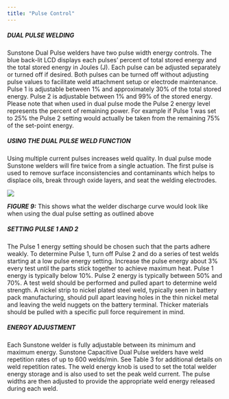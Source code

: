 ```yaml
---
title: "Pulse Control"
---
```


##### DUAL PULSE WELDING

Sunstone Dual Pulse welders have two pulse width energy controls. The blue
back-lit LCD displays each pulses’ percent of total stored energy and the
total stored energy in Joules (J). Each pulse can be adjusted separately or
turned off if desired. Both pulses can be turned off without adjusting pulse
values to facilitate weld attachment setup or electrode maintenance. Pulse 1
is adjustable between 1% and approximately 30% of the total stored energy.
Pulse 2 is adjustable between 1% and 99% of the stored energy. Please note
that when used in dual pulse mode the Pulse 2 energy level represents the
percent of remaining power. For example if Pulse 1 was set to 25% the Pulse
2 setting would actually be taken from the remaining 75% of the set-point
energy.

##### USING THE DUAL PULSE WELD FUNCTION

Using multiple current pulses increases weld quality. In dual pulse mode
Sunstone welders will fire twice from a single actuation. The first pulse is
used to remove surface inconsistencies and contaminants which helps to
displace oils, break through oxide layers, and seat the welding electrodes.

<img src="../img/ch4-fig9.png" class="figure-img"/>

***FIGURE 9:*** This shows what the welder discharge curve would look like when using the dual pulse setting as outlined above

##### SETTING PULSE 1 AND 2

The Pulse 1 energy setting should be chosen such that the parts adhere
weakly. To determine Pulse 1, turn off Pulse 2 and do a series of test welds
starting at a low pulse energy setting. Increase the pulse energy about 3%
every test until the parts stick together to achieve maximum heat. Pulse 1
energy is typically below 10%. Pulse 2 energy is typically between 50% and
70%. A test weld should be performed and pulled apart to determine weld
strength. A nickel strip to nickel plated steel weld, typically seen in battery
pack manufacturing, should pull apart leaving holes in the thin nickel metal
and leaving the weld nuggets on the battery terminal. Thicker materials
should be pulled with a specific pull force requirement in mind.

##### ENERGY ADJUSTMENT

Each Sunstone welder is fully adjustable between its minimum and maximum
energy. Sunstone Capacitive Dual Pulse welders have weld repetition rates
of up to 600 welds/min. See Table 3 for additional details on weld repetition
rates. The weld energy knob is used to set the total welder energy storage
and is also used to set the peak weld current. The pulse widths are then
adjusted to provide the appropriate weld energy released during each weld.